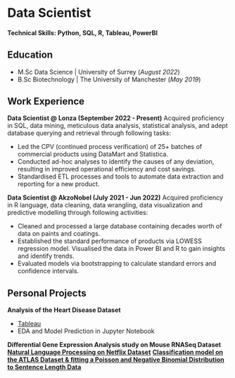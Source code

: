 # Data Scientist

#### Technical Skills: Python, SQL, R, Tableau, PowerBI

## Education
- M.Sc Data Science | University of Surrey (_August 2022_)
- B.Sc Biotechnology | The University of Manchester (_May 2019_)

## Work Experience
**Data Scientist @ Lonza (September 2022 - Present)**
Acquired proficiency in SQL, data mining, meticulous data analysis, statistical analysis, and adept database querying and retrieval through following tasks:
- Led the CPV (continued process verification) of 25+ batches of commercial products using DataMart and Statistica.
- Conducted ad-hoc analyses to identify the causes of any deviation, resulting in improved operational efficiency and cost savings. 
- Standardised ETL processes and tools to automate data extraction and reporting for a new product.


**Data Scientist @ AkzoNobel (July 2021 - Jun 2022)**
Acquired proficiency in R language, data cleaning, data wrangling, data visualization and predictive modelling through following activities:
- Cleaned and processed a large database containing decades worth of data on paints and coatings. 
- Established the standard performance of products via LOWESS regression model. Visualised the data in Power BI and R to gain insights and identify trends. 
- Evaluated models via bootstrapping to calculate standard errors and confidence intervals.

## Personal Projects

**Analysis of the Heart Disease Dataset**
- [Tableau](https://public.tableau.com/app/profile/harveen.kaur7309/viz/Heart_17062222992150/Dashboard1)
- EDA and Model Prediction in Jupyter Notebook

**Differential Gene Expression Analysis study on Mouse RNASeq Dataset**
[**Natural Language Processing on Netflix Dataset**](https://github.com/harveenkaurgulati/Data-Science-Project)
[**Classification model on the ATLAS Dataset & fitting a Poisson and Negative Binomial Distribution to Sentence Length Data**](https://github.com/harveenkaurgulati/Data-Science-and-Modeling/blob/main/Data%20Science%20and%20Modeling.ipynb)

